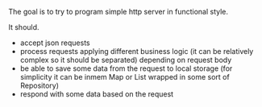 

The goal is to try to program simple http server in functional style.


It should. 
- accept json requests 
- process requests applying different business logic (it can be relatively complex so it should be separated) depending on request body
- be able to save some data from the request to local storage (for simplicity it can be inmem Map or List wrapped in some sort of Repository)
- respond with some data based on the request
